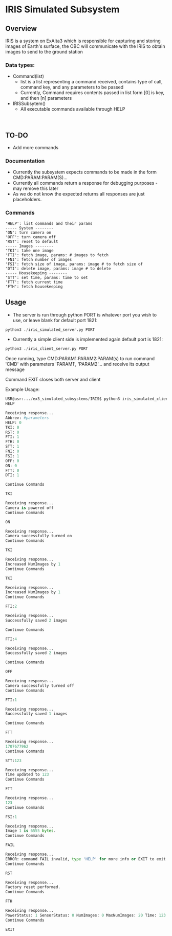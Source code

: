 # IRIS Simulated Subsystem
## Overview
IRIS is a system on ExAlta3 which is responsible for capturing and storing images of Earth's surface, the OBC will communicate with the IRIS to obtain images to send to the ground station

### Data types:
- Command(list)
    - list is a list representing a command received, contains type of call, command key, and any parameters to be passed
    - Currently, Command requires contents passed in list form [0] is key, and then [n] parameters
- IRISSubsytem()
    - All executable commands available through HELP

&nbsp;
## TO-DO
- Add more commands

### Documentation 
- Currently the subsystem expects commands to be made in the form CMD:PARAM:PARAM(S)...
- Currently all commands return a response for debugging purposes - may remove this later
- As we do not know the expected returns all responses are just placeholders.

### Commands
    'HELP': list commands and their params
    ----- System --------
    'ON': turn camera on
    'OFF': turn camera off
    'RST': reset to default
    ----- Images --------
    'TKI': take one image
    'FTI': fetch image, params: # images to fetch 
    'FNI': fetch number of images
    'FSI': fetch size of image, params: image # to fetch size of
    'DTI': delete image, params: image # to delete
    ----- Housekeeping --------
    'STT': set time, params: time to set
    'FTT': fetch current time
    'FTH': fetch housekeeping
    

## Usage
- The server is run through python PORT is whatever port you wish to use, or leave blank for default port 1821:
```python
python3 ./iris_simulated_server.py PORT
```
- Currently a simple client side is implemented again default port is 1821:
```python
python3 ./iris_client_server.py PORT
```

Once running, type CMD:PARAM1:PARAM2:PARAM(s) to run command 'CMD' with parameters 'PARAM1', 'PARAM2'... and receive its output message

Command EXIT closes both server and client

Example Usage:
```python
USR@usr:.../ex3_simulated_subsystems/IRIS$ python3 iris_simulated_client.py
HELP

Receiving response...
Abbrev: #parameters
HELP: 0
TKI: 0
RST: 0
FTI: 1
FTH: 0
STT: 1
FNI: 0
FSI: 1
OFF: 0
ON: 0
FTT: 0
DTI: 1

Continue Commands

TKI

Receiving response...
Camera is powered off
Continue Commands

ON

Receiving response...
Camera successfully turned on
Continue Commands

TKI

Receiving response...
Increased NumImages by 1
Continue Commands

TKI

Receiving response...
Increased NumImages by 1
Continue Commands

FTI:2

Receiving response...
Successfully saved 2 images

Continue Commands

FTI:4

Receiving response...
Successfully saved 2 images

Continue Commands

OFF

Receiving response...
Camera successfully turned off
Continue Commands

FTI:1

Receiving response...
Successfully saved 1 images

Continue Commands

FTT

Receiving response...
1707677962
Continue Commands

STT:123

Receiving response...
Time updated to 123
Continue Commands

FTT

Receiving response...
123
Continue Commands

FSI:1

Receiving response...
Image 1 is 6555 bytes.
Continue Commands

FAIL

Receiving response...
ERROR: command FAIL invalid, type 'HELP' for more info or EXIT to exit
Continue Commands

RST

Receiving response...
Factory reset performed.
Continue Commands

FTH 

Receiving response...
PowerStatus: 1 SensorStatus: 0 NumImages: 0 MaxNumImages: 20 Time: 123 Images: ./Server_Photos/ ImageExt: .jpeg TempVIS: 25 TempNIR: 25 TempGATE: 25 TempFLASH: 25 SoftwareVersion: 1.0 DateTime: 1707677962 
Continue Commands

EXIT 
```
